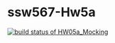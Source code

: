 # ssw567-Hw5a

[![build status of HW05a_Mocking](https://travis-ci.org/sdmello14/SSW567-Hw4aGitHubAPI.svg?branch=HW05a_Mocking)](https://travis-ci.org/sdmello14/SSW567-Hw4aGitHubAPI)
